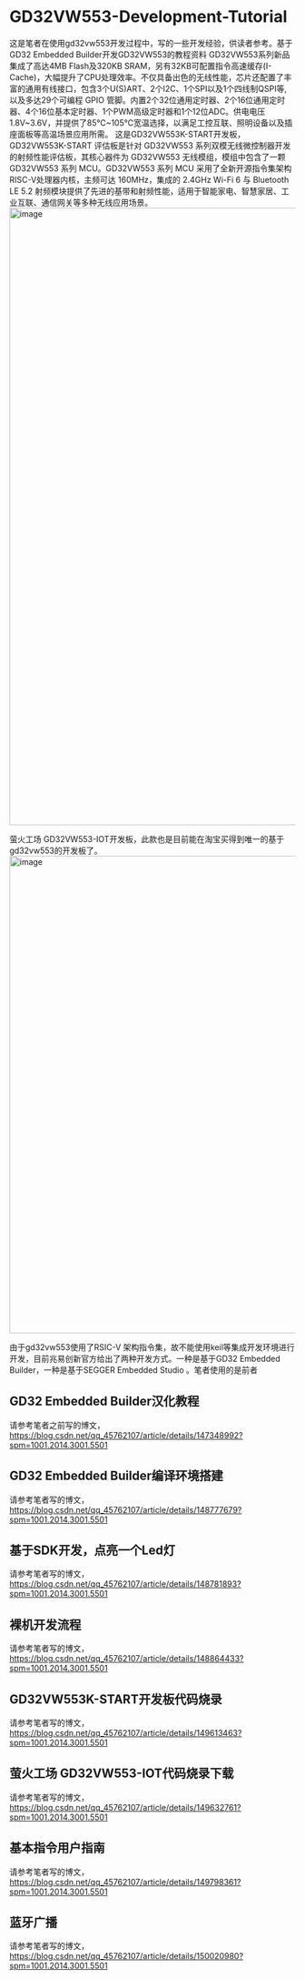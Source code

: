 # GD32VW553-Development-Tutorial

这是笔者在使用gd32vw553开发过程中，写的一些开发经验，供读者参考。基于GD32 Embedded Builder开发GD32VW553的教程资料
GD32VW553系列新品集成了高达4MB Flash及320KB SRAM，另有32KB可配置指令高速缓存(I-Cache)，大幅提升了CPU处理效率。不仅具备出色的无线性能，芯片还配置了丰富的通用有线接口，包含3个U(S)ART、2个I2C、1个SPI以及1个四线制QSPI等, 以及多达29个可编程 GPIO 管脚。内置2个32位通用定时器、2个16位通用定时器、4个16位基本定时器、1个PWM高级定时器和1个12位ADC。供电电压1.8V~3.6V，并提供了85℃~105℃宽温选择，以满足工控互联、照明设备以及插座面板等高温场景应用所需。
这是GD32VW553K-START开发板，GD32VW553K-START 评估板是针对 GD32VW553 系列双模无线微控制器开发的射频性能评估板，其核心器件为 GD32VW553 无线模组，模组中包含了一颗 GD32VW553 系列 MCU。GD32VW553 系列 MCU 采用了全新开源指令集架构 RISC-V处理器内核，主频可达 160MHz，集成的 2.4GHz Wi-Fi 6 与 Bluetooth LE 5.2 射频模块提供了先进的基带和射频性能，适用于智能家电、智慧家居、工业互联、通信网关等多种无线应用场景。
<img width="866" height="1085" alt="image" src="https://github.com/user-attachments/assets/9a44d2fa-3339-432d-aa2c-dc816a7e73c6" />


萤火工场 GD32VW553-IOT开发板，此款也是目前能在淘宝买得到唯一的基于gd32vw553的开发板了。
<img width="852" height="839" alt="image" src="https://github.com/user-attachments/assets/ea179bf0-2bd4-4a0a-b213-b562c5a909c1" />


由于gd32vw553使用了RSIC-V 架构指令集，故不能使用keil等集成开发环境进行开发，目前兆易创新官方给出了两种开发方式。一种是基于GD32 Embedded Builder，一种是基于SEGGER Embedded Studio 。笔者使用的是前者

## GD32 Embedded Builder汉化教程
请参考笔者之前写的博文，https://blog.csdn.net/qq_45762107/article/details/147348992?spm=1001.2014.3001.5501

## GD32 Embedded Builder编译环境搭建
请参考笔者写的博文，https://blog.csdn.net/qq_45762107/article/details/148777679?spm=1001.2014.3001.5501
## 基于SDK开发，点亮一个Led灯
请参考笔者写的博文，https://blog.csdn.net/qq_45762107/article/details/148781893?spm=1001.2014.3001.5501
## 裸机开发流程
请参考笔者写的博文，https://blog.csdn.net/qq_45762107/article/details/148864433?spm=1001.2014.3001.5501

## GD32VW553K-START开发板代码烧录
请参考笔者写的博文，https://blog.csdn.net/qq_45762107/article/details/149613463?spm=1001.2014.3001.5501
## 萤火工场 GD32VW553-IOT代码烧录下载
请参考笔者写的博文，https://blog.csdn.net/qq_45762107/article/details/149632761?spm=1001.2014.3001.5501
## 基本指令用户指南
请参考笔者写的博文，https://blog.csdn.net/qq_45762107/article/details/149798361?spm=1001.2014.3001.5501
## 蓝牙广播
请参考笔者写的博文，https://blog.csdn.net/qq_45762107/article/details/150020980?spm=1001.2014.3001.5501

